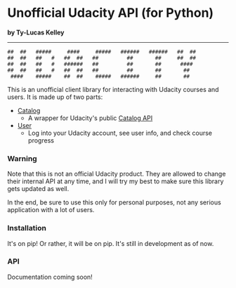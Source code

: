 # Unofficial Udacity API (for Python)

**by Ty-Lucas Kelley**

---

    ##  ##   #####     ####     #####   ######   ######   ##  ##
    ##  ##   ##   #   ##  ##   ##         ##       ##     ##  ##
    ##  ##   ##   #   ######   ##         ##       ##      ####
    ##  ##   ##   #   ##  ##   ##         ##       ##       ##
     ####    #####    ##  ##    #####   ######     ##       ##

This is an unofficial client library for interacting with Udacity courses and users.
It is made up of two parts:

* [Catalog](#catalog)
    * A wrapper for Udacity's public [Catalog API](http://udacity.com/public-api/v0/courses)
* [User](#user)
    * Log into your Udacity account, see user info, and check course progress

### Warning

Note that this is not an official Udacity product. They are allowed to change their internal
API at any time, and I will try my best to make sure this library gets updated as well.

In the end, be sure to use this only for personal purposes, not any serious application with
a lot of users.

### Installation

It's on pip! Or rather, it will be on pip. It's still in development as of now.

### API

Documentation coming soon!
